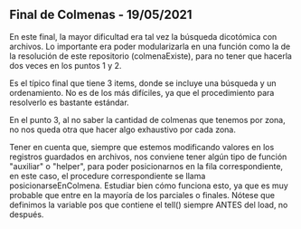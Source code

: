 ## Final de Colmenas - 19/05/2021

En este final, la mayor dificultad era tal vez la búsqueda dicotómica con archivos. Lo importante era poder modularizarla en una función como la de la resolución de este repositorio (colmenaExiste), para no tener que hacerla dos veces en los puntos 1 y 2.

Es el típico final que tiene 3 items, donde se incluye una búsqueda y un ordenamiento. No es de los más difíciles, ya que el procedimiento para resolverlo es bastante estándar.

En el punto 3, al no saber la cantidad de colmenas que tenemos por zona, no nos queda otra que hacer algo exhaustivo por cada zona.

Tener en cuenta que, siempre que estemos modificando valores en los registros guardados en archivos, nos conviene tener algún tipo de función "auxiliar" o "helper", para poder posicionarnos en la fila correspondiente, en este caso, el procedure correspondiente se llama posicionarseEnColmena. Estudiar bien cómo funciona esto, ya que es muy probable que entre en la mayoría de los parciales o finales. Nótese que definimos la variable pos que contiene el tell() siempre ANTES del load, no después.